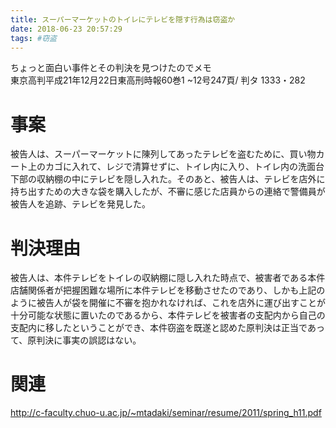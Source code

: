 ```yaml
---
title: スーパーマーケットのトイレにテレビを隠す行為は窃盗か
date: 2018-06-23 20:57:29
tags: #窃盗
---
```


ちょっと面白い事件とその判決を見つけたのでメモ  
東京高判平成21年12月22日東高刑時報60巻1 ~12号247頁/ 判タ 1333・282

事案
===

被告人は、スーパーマーケットに陳列してあったテレビを盗むために、買い物カート上のカゴに入れて、レジで清算せずに、トイレ内に入り、トイレ内の洗面台下部の収納棚の中にテレビを隠し入れた。そのあと、被告人は、テレビを店外に持ち出すための大きな袋を購入したが、不審に感じた店員からの連絡で警備員が被告人を追跡、テレビを発見した。

判決理由
===

被告人は、本件テレビをトイレの収納棚に隠し入れた時点で、被害者である本件店舗関係者が把握困難な場所に本件テレビを移動させたのであり、しかも上記のように被告人が袋を開催に不審を抱かれなければ、これを店外に運び出すことが十分可能な状態に置いたのであるから、本件テレビを被害者の支配内から自己の支配内に移したということができ、本件窃盗を既遂と認めた原判決は正当であって、原判決に事実の誤認はない。

関連
===
http://c-faculty.chuo-u.ac.jp/~mtadaki/seminar/resume/2011/spring_h11.pdf